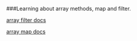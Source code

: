 ###Learning about array methods, map and filter.

[array filter docs](https://developer.mozilla.org/en-US/docs/Web/JavaScript/Reference/Global_Objects/Array/filter)

[array map docs](https://developer.mozilla.org/en-US/docs/Web/JavaScript/Reference/Global_Objects/Array/map)
